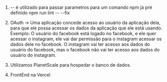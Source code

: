 

1. -- é utilizado para passar parametros para um comando npm já pré definido
npm run lint -- --fix

2. OAuth -> Uma aplicação concede acesso ao usuário da aplicação dela, para que ele possa acessar os dados da aplicação que ele está usando. Exemplo: O usuário do facebook está logado no facebook, e ele quer acessar o instagram, ele vai dar permissão para o instagram acessar os dados dele no facebook. O instagram vai ter acesso aos dados do usuário do facebook, mas o facebook não vai ter acesso aos dados do usuário do instagram.

3. Utilizamos PlanetScale para hospedar o banco de dados.

4. FrontEnd na Vercel